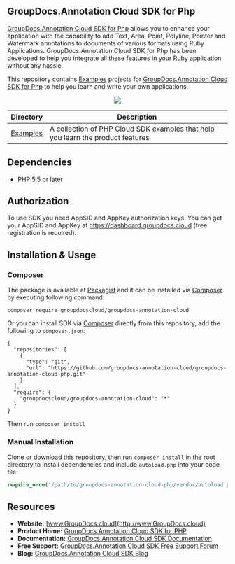 ## GroupDocs.Annotation Cloud SDK for Php

[GroupDocs.Annotation Cloud SDK for Php](https://products.groupdocs.cloud/annotation/php) allows you to enhance your application with the capability to add Text, Area, Point, Polyline, Pointer and Watermark annotations to documents of various ‎formats using Ruby Applications. GroupDocs.Annotation Cloud SDK for Php has been developed to help you integrate all these features in your Ruby application without any hassle.

This repository contains [Examples](Examples) projects for [GroupDocs.Annotation Cloud SDK for Php](https://products.groupdocs.cloud/annotation/php) to help you learn and write your own applications.

<p align="center">

  <a title="Download complete GroupDocs.Annotation Cloud SDK Examples for PHP source code" href="https://github.com/groupdocs-annotation-cloud/groupdocs-annotation-cloud-php-samples/archive/master.zip">
	<img src="https://raw.github.com/AsposeExamples/java-examples-dashboard/master/images/downloadZip-Button-Large.png" />
  </a>
</p>

Directory | Description
--------- | -----------
[Examples](Examples)  | A collection of PHP Cloud SDK examples that help you learn the product features

## Dependencies
- PHP 5.5 or later

## Authorization
To use SDK you need AppSID and AppKey authorization keys. You can get your AppSID and AppKey at https://dashboard.groupdocs.cloud (free registration is required).  

## Installation & Usage
### Composer

The package is available at [Packagist](https://packagist.org/packages/groupdocscloud/groupdocs-annotation-cloud) and it can be installed via [Composer](http://getcomposer.org/) by executing following command:
```
composer require groupdocscloud/groupdocs-annotation-cloud
``` 

Or you can install SDK via [Composer](http://getcomposer.org/) directly from this repository, add the following to `composer.json`:

```
{
  "repositories": [
    {
      "type": "git",
      "url": "https://github.com/groupdocs-annotation-cloud/groupdocs-annotation-cloud-php.git"
    }
  ],
  "require": {
    "groupdocscloud/groupdocs-annotation-cloud": "*"
  }
}
```

Then run `composer install`

### Manual Installation

Clone or download this repository, then run `composer install` in the root directory to install dependencies and include `autoload.php` into your code file:

```php
require_once('/path/to/groupdocs-annotation-cloud-php/vendor/autoload.php');
```


## Resources

+ **Website:** [www.GroupDocs.cloud](http://www.GroupDocs.cloud)
+ **Product Home:** [GroupDocs.Annotation Cloud SDK for PHP](https://products.groupdocs.cloud/annotation/php)
+ **Documentation:** [GroupDocs.Annotation Cloud SDK Documentation](https://docs.groupdocs.cloud/display/annotationcloud/Home)
+ **Free Support:** [GroupDocs.Annotation Cloud SDK Free Support Forum](https://forum.groupdocs.cloud/c/annotation)
+ **Blog:** [GroupDocs.Annotation Cloud SDK Blog](https://blog.groupdocs.cloud/category/annotation/)